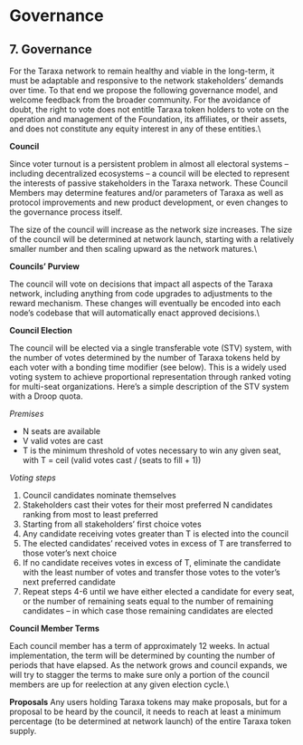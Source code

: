 # Governance

## 7. Governance

For the Taraxa network to remain healthy and viable in the long-term, it must be adaptable and responsive to the network stakeholders’ demands over time. To that end we propose the following governance model, and welcome feedback from the broader community. For the avoidance of doubt, the right to vote does not entitle Taraxa token holders to vote on the operation and management of the Foundation, its affiliates, or their assets, and does not constitute any equity interest in any of these entities.\


**Council**

Since voter turnout is a persistent problem in almost all electoral systems – including decentralized ecosystems – a council will be elected to represent the interests of passive stakeholders in the Taraxa network. These Council Members may determine features and/or parameters of Taraxa as well as protocol improvements and new product development, or even changes to the governance process itself.

The size of the council will increase as the network size increases. The size of the council will be determined at network launch, starting with a relatively smaller number and then scaling upward as the network matures.\


**Councils’ Purview**

The council will vote on decisions that impact all aspects of the Taraxa network, including anything from code upgrades to adjustments to the reward mechanism. These changes will eventually be encoded into each node’s codebase that will automatically enact approved decisions.\


**Council Election**

The council will be elected via a single transferable vote (STV) system, with the number of votes determined by the number of Taraxa tokens held by each voter with a bonding time modifier (see below). This is a widely used voting system to achieve proportional representation through ranked voting for multi-seat organizations. Here’s a simple description of the STV system with a Droop quota.&#x20;

_Premises_

* N seats are available
* V valid votes are cast
* T is the minimum threshold of votes necessary to win any given seat, with T = ceil (valid votes cast / (seats to fill + 1))

_Voting steps_

1. Council candidates nominate themselves
2. Stakeholders cast their votes for their most preferred N candidates ranking from most to least preferred
3. Starting from all stakeholders’ first choice votes
4. Any candidate receiving votes greater than T is elected into the council
5. The elected candidates’ received votes in excess of T are transferred to those voter’s next choice
6. If no candidate receives votes in excess of T, eliminate the candidate with the least number of votes and transfer those votes to the voter’s next preferred candidate
7. Repeat steps 4-6 until we have either elected a candidate for every seat, or the number of remaining seats equal to the number of remaining candidates – in which case those remaining candidates are elected

**Council Member Terms**

Each council member has a term of approximately 12 weeks. In actual implementation, the term will be determined by counting the number of periods that have elapsed. As the network grows and council expands, we will try to stagger the terms to make sure only a portion of the council members are up for reelection at any given election cycle.\


**Proposals** Any users holding Taraxa tokens may make proposals, but for a proposal to be heard by the council, it needs to reach at least a minimum percentage (to be determined at network launch) of the entire Taraxa token supply.

